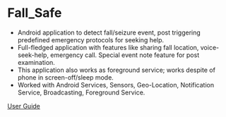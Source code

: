 # Fall_Safe

<ul>
  <li> Android application to detect fall/seizure event, post triggering predefined emergency protocols for seeking help. </li>
  <li> Full-fledged application with features like sharing fall location, voice-seek-help, emergency call. Special event note feature
for post examination.</li>
<li> This application also works as foreground service; works despite of phone in screen-off/sleep mode.</li>
<li> Worked with Android Services, Sensors, Geo-Location, Notification Service, Broadcasting, Foreground Service.</li>
</ul>

[User Guide](https://drive.google.com/file/d/1rBYlSlhiWGJFjIV-C8jsMJG4RcSIWoX1/view?usp=sharing)
